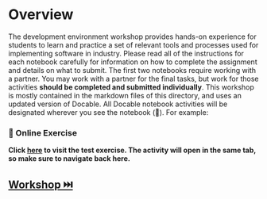 # Overview

The development environment workshop provides hands-on experience for students to learn and practice a set of relevant tools and processes used for implementing software in industry. Please read all of the instructions for each notebook carefully for information on how to complete the assignment and details on what to submit. The first two notebooks require working with a partner. You may work with a partner for the final tasks, but work for those activities **should be completed and submitted individually**. This workshop is mostly contained in the markdown files of this directory, and uses an updated version of Docable. All Docable notebook activities will be designated wherever you see the notebook (📒). For example:

### 📒 Online Exercise

__Click [here](https://devops.docable.cloud/dcbrown/v/620bcb2aa42d528cf9714fb3) to visit the test exercise. The activity will open in the same tab, so make sure to navigate back here.__



## [Workshop ⏭️](Overview.md)



